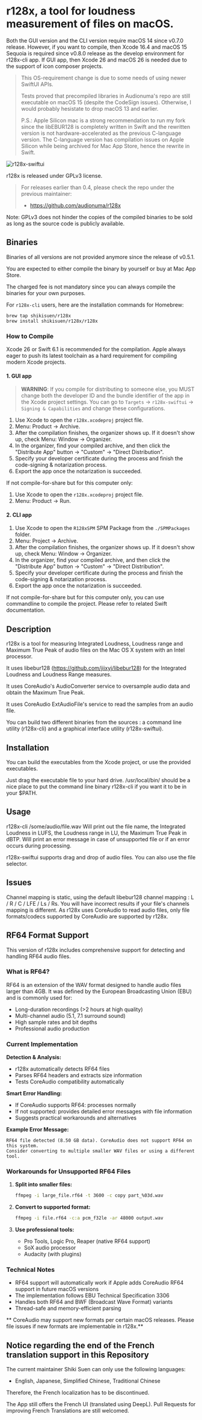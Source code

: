 # r128x, a tool for loudness measurement of files on macOS. #

Both the GUI version and the CLI version require macOS 14 since v0.7.0 release. However, if you want to compile, then Xcode 16.4 and macOS 15 Sequoia is required since v0.8.0 release as the develop environment for r128x-cli app. If GUI app, then Xcode 26 and macOS 26 is needed due to the support of icon composer projects.

> This OS-requirement change is due to some needs of using newer SwiftUI APIs.
> 
> Tests proved that precompiled libraries in Audionuma's repo are still executable on macOS 15 (despite the CodeSign issues). Otherwise, I would probably hesistate to drop macOS 13 and earlier.
> 
> P.S.: Apple Silicon mac is a strong recommendation to run my fork since the libEBUR128 is completely written in Swift and the rewritten version is not hardware-accelerated as the previous C-language version. The C-language version has compilation issues on Apple Silicon while being archived for Mac App Store, hence the rewrite in Swift.

![r128x-swiftui](./Screenshots/macOS.png)

r128x is released under GPLv3 license.

> For releases earlier than 0.4, please check the repo under the previous maintainer:
> - https://github.com/audionuma/r128x 

Note: GPLv3 does not hinder the copies of the compiled binaries to be sold as long as the source code is publicly available.

## Binaries ##

Binaries of all versions are not provided anymore since the release of v0.5.1.

You are expected to either compile the binary by yourself or buy at Mac App Store.

The charged fee is not mandatory since you can always compile the binaries for your own purposes.

For `r128x-cli` users, here are the installation commands for Homebrew:
```
brew tap shikisuen/r128x
brew install shikisuen/r128x/r128x
```

### How to Compile ###

Xcode 26 or Swift 6.1 is recommended for the compilation. Apple always eager to push its latest toolchain as a hard requirement for compiling modern Xcode projects.

#### 1. GUI app ####

> **WARNING**: If you compile for distributing to someone else, you MUST change both the developer ID and the bundle identifier of the app in the Xcode project settings. You can go to `Targets` -> `r128x-swiftui` -> `Signing & Capabilities` and change these configurations.

1. Use Xcode to open the `r128x.xcodeproj` project file.
2. Menu: Product -> Archive.
3. After the compilation finishes, the organizer shows up. If it doesn't show up, check Menu: Window -> Organizer.
4. In the organizer, find your compiled archive, and then click the "Distribute App" button -> "Custom" -> "Direct Distribution".
5. Specify your developer certificate during the process and finish the code-signing & notarization process.
6. Export the app once the notarization is succeeded.

If not compile-for-share but for this computer only:

1. Use Xcode to open the `r128x.xcodeproj` project file.
2. Menu: Product -> Run.

#### 2. CLI app ####

1. Use Xcode to open the `R128xSPM` SPM Package from the `./SPMPackages` folder.
2. Menu: Project -> Archive.
3. After the compilation finishes, the organizer shows up. If it doesn't show up, check Menu: Window -> Organizer.
4. In the organizer, find your compiled archive, and then click the "Distribute App" button -> "Custom" -> "Direct Distribution".
5. Specify your developer certificate during the process and finish the code-signing & notarization process.
6. Export the app once the notarization is succeeded.

If not compile-for-share but for this computer only, you can use commandline to compile the project. Please refer to related Swift documentation.

## Description ##
r128x is a tool for measuring Integrated Loudness, Loudness range and Maximum True Peak of audio files on the Mac OS X system with an Intel processor.

It uses libebur128 (https://github.com/jiixyj/libebur128) for the Integrated Loudness and Loudness Range measures.

It uses CoreAudio's AudioConverter service to oversample audio data and obtain the Maximum True Peak.

It uses CoreAudio ExtAudioFile's service to read the samples from an audio file.

You can build two different binaries from the sources : a command line utility (r128x-cli) and a graphical interface utility (r128x-swiftui).

## Installation ##
You can build the executables from the Xcode project, or use the provided executables.

Just drag the executable file to your hard drive.
/usr/local/bin/ should be a nice place to put the command line binary r128x-cli if you want it to be in your $PATH.

## Usage ##
r128x-cli /some/audio/file.wav
Will print out the file name, the Integrated Loudness in LUFS, the Loudness range in LU, the Maximum True Peak in dBTP.
Will print an error message in case of unsupported file or if an error occurs during processing.

r128x-swiftui supports drag and drop of audio files. You can also use the file selector.

## Issues ##
Channel mapping is static, using the default libebur128 channel mapping :
L / R / C / LFE / Ls / Rs.
You will have incorrect results if your file's channels mapping is different.
As r128x uses CoreAudio to read audio files, only file formats/codecs supported by CoreAudio are supported by r128x.

## RF64 Format Support

This version of r128x includes comprehensive support for detecting and handling RF64 audio files.

### What is RF64?

RF64 is an extension of the WAV format designed to handle audio files larger than 4GB. It was defined by the European Broadcasting Union (EBU) and is commonly used for:

- Long-duration recordings (>2 hours at high quality)
- Multi-channel audio (5.1, 7.1 surround sound)
- High sample rates and bit depths
- Professional audio production

### Current Implementation

**Detection & Analysis:**
- r128x automatically detects RF64 files
- Parses RF64 headers and extracts size information
- Tests CoreAudio compatibility automatically

**Smart Error Handling:**
- If CoreAudio supports RF64: processes normally
- If not supported: provides detailed error messages with file information
- Suggests practical workarounds and alternatives

**Example Error Message:**
```
RF64 file detected (8.50 GB data). CoreAudio does not support RF64 on this system. 
Consider converting to multiple smaller WAV files or using a different tool.
```

### Workarounds for Unsupported RF64 Files

1. **Split into smaller files:**
   ```bash
   ffmpeg -i large_file.rf64 -t 3600 -c copy part_%03d.wav
   ```

2. **Convert to supported format:**
   ```bash
   ffmpeg -i file.rf64 -c:a pcm_f32le -ar 48000 output.wav
   ```

3. **Use professional tools:**
   - Pro Tools, Logic Pro, Reaper (native RF64 support)
   - SoX audio processor
   - Audacity (with plugins)

### Technical Notes

- RF64 support will automatically work if Apple adds CoreAudio RF64 support in future macOS versions
- The implementation follows EBU Technical Specification 3306
- Handles both RF64 and BWF (Broadcast Wave Format) variants
- Thread-safe and memory-efficient parsing

** CoreAudio may support new formats per certain macOS releases. Please file issues if new formats are implementable in r128x.**

## Notice regarding the end of the French translation support in this Repository ##

The current maintainer Shiki Suen can only use the following languages:

- English, Japanese, Simplified Chinese, Traditional Chinese

Therefore, the French localization has to be discontinued.

The App still offers the French UI (translated using DeepL). Pull Requests for improving French Translations are still welcomed.

